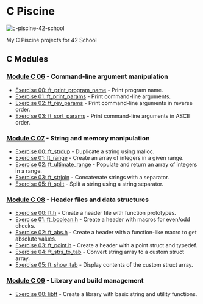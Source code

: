 # C Piscine

![c-piscine-42-school](https://github.com/user-attachments/assets/b1722a33-a415-4611-8693-d78260fe08c4)

My C Piscine projects for 42 School

## C Modules

### [Module C 06](https://github.com/davidagredano/c-piscine/tree/main/C06) - Command-line argument manipulation

- [Exercise 00: ft_print_program_name](https://github.com/davidagredano/c-piscine/blob/main/C06/ex00/ft_print_program_name.c?ts=4) - Print program name.
- [Exercise 01: ft_print_params](https://github.com/davidagredano/c-piscine/blob/main/C06/ex01/ft_print_params.c?ts=4) - Print command-line arguments.
- [Exercise 02: ft_rev_params](https://github.com/davidagredano/c-piscine/blob/main/C06/ex02/ft_rev_params.c?ts=4) - Print command-line arguments in reverse order.
- [Exercise 03: ft_sort_params](https://github.com/davidagredano/c-piscine/blob/main/C06/ex03/ft_sort_params.c?ts=4) - Print command-line arguments in ASCII order.

### [Module C 07](https://github.com/davidagredano/c-piscine/tree/main/C07) - String and memory manipulation
- [Exercise 00: ft_strdup](https://github.com/davidagredano/c-piscine/blob/main/C07/ex00/ft_strdup.c?ts=4) - Duplicate a string using malloc.
- [Exercise 01: ft_range](https://github.com/davidagredano/c-piscine/blob/main/C07/ex01/ft_range.c?ts=4) - Create an array of integers in a given range.
- [Exercise 02: ft_ultimate_range](https://github.com/davidagredano/c-piscine/blob/main/C07/ex02/ft_ultimate_range.c?ts=4) - Populate and return an array of integers in a range.
- [Exercise 03: ft_strjoin](https://github.com/davidagredano/c-piscine/blob/main/C07/ex03/ft_strjoin.c?ts=4) - Concatenate strings with a separator.
- [Exercise 05: ft_split](https://github.com/davidagredano/c-piscine/blob/main/C07/ex05/ft_split.c?ts=4) - Split a string using a string separator.

### [Module C 08](https://github.com/davidagredano/c-piscine/tree/main/C08) - Header files and data structures
- [Exercise 00: ft.h](https://github.com/davidagredano/c-piscine/blob/main/C08/ex00/ft.h?ts=4) - Create a header file with function prototypes.
- [Exercise 01: ft_boolean.h](https://github.com/davidagredano/c-piscine/blob/main/C08/ex01/ft_boolean.h?ts=4) - Create a header with macros for even/odd checks.
- [Exercise 02: ft_abs.h](https://github.com/davidagredano/c-piscine/blob/main/C08/ex02/ft_abs.h?ts=4) - Create a header with a function-like macro to get absolute values.
- [Exercise 03: ft_point.h](https://github.com/davidagredano/c-piscine/blob/main/C08/ex03/ft_point.h?ts=4) - Create a header with a point struct and typedef.
- [Exercise 04: ft_strs_to_tab](https://github.com/davidagredano/c-piscine/blob/main/C08/ex04/ft_strs_to_tab.c?ts=4) - Convert string array to a custom struct array.
- [Exercise 05: ft_show_tab](https://github.com/davidagredano/c-piscine/blob/main/C08/ex05/ft_show_tab.c?ts=4) - Display contents of the custom struct array.

### [Module C 09](https://github.com/davidagredano/c-piscine/tree/main/C09) - Library and build management
- [Exercise 00: libft](https://github.com/davidagredano/c-piscine/blob/main/C09/ex00/libft_creator.sh?ts=4) - Create a library with basic string and utility functions.
